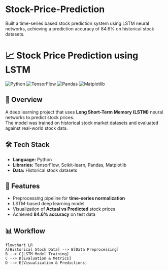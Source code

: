 # Stock-Price-Prediction
Built a time-series based stock prediction system using LSTM neural networks, achieving a prediction accuracy of 84.6% on historical stock datasets.
# 📈 Stock Price Prediction using LSTM

![Python](https://img.shields.io/badge/Python-3.10-blue)
![TensorFlow](https://img.shields.io/badge/TensorFlow-2.9-orange)
![Pandas](https://img.shields.io/badge/Pandas-Data%20Processing-yellow)
![Matplotlib](https://img.shields.io/badge/Visualization-Matplotlib-green)

## 📖 Overview
A deep learning project that uses **Long Short-Term Memory (LSTM)** neural networks to predict stock prices.  
The model was trained on historical stock market datasets and evaluated against real-world stock data.

## 🛠️ Tech Stack
- **Language:** Python  
- **Libraries:** TensorFlow, Scikit-learn, Pandas, Matplotlib  
- **Data:** Historical stock datasets  

## 🚀 Features
- Preprocessing pipeline for **time-series normalization**  
- LSTM-based deep learning model  
- Visualization of **Actual vs Predicted** stock prices  
- Achieved **84.6% accuracy** on test data  

## 📊 Workflow
```mermaid
flowchart LR
A[Historical Stock Data] --> B[Data Preprocessing]
B --> C[LSTM Model Training]
C --> D[Evaluation & Metrics]
D --> E[Visualization & Predictions]
